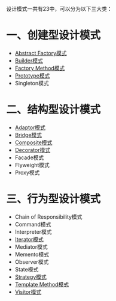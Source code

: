 设计模式一共有23中，可以分为以下三大类：

# 一、创建型设计模式

- [Abstract Factory模式](./设计模式学习之AbstractFactory模式.md)
- [Builder模式](./设计模式学习之Builder模式.md)
- [Factory Method模式](./设计模式学习之工厂方法模式.md)
- [Prototype模式](./设计模式学习之Prototype模式.md)
- Singleton模式

# 二、结构型设计模式 

- [Adaptor模式](./设计模式学习之Adapter模式.md)
- [Bridge模式](./设计模式学习之Bridge模式.md)
- [Composite模式](./设计模式学习之Composite模式.md)
- [Decorator模式](./设计模式学习之Decorator模式.md)
- Facade模式
- Flyweight模式
- Proxy模式

# 三、行为型设计模式

- Chain of Responsibility模式
- Command模式
- Interpreter模式
- [Iterator模式](./设计模式学习之Iterator模式.md)
- Mediator模式
- Memento模式
- Observer模式
- State模式
- [Strategy模式](./设计模式学习之Strategy模式.md)
- [Template Method模式](./设计模式学习之模板方法模式.md)
- [Visitor模式](./设计模式学习之Visitor模式.md)

